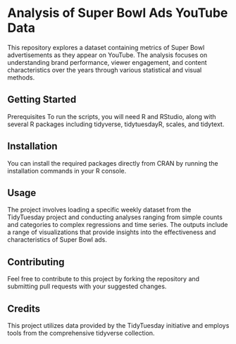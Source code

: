 # Analysis of Super Bowl Ads YouTube Data
This repository explores a dataset containing metrics of Super Bowl advertisements as they appear on YouTube. The analysis focuses on understanding brand performance, viewer engagement, and content characteristics over the years through various statistical and visual methods.

## Getting Started
Prerequisites
To run the scripts, you will need R and RStudio, along with several R packages including tidyverse, tidytuesdayR, scales, and tidytext.

## Installation
You can install the required packages directly from CRAN by running the installation commands in your R console.

## Usage
The project involves loading a specific weekly dataset from the TidyTuesday project and conducting analyses ranging from simple counts and categories to complex regressions and time series. The outputs include a range of visualizations that provide insights into the effectiveness and characteristics of Super Bowl ads.

## Contributing
Feel free to contribute to this project by forking the repository and submitting pull requests with your suggested changes.

## Credits
This project utilizes data provided by the TidyTuesday initiative and employs tools from the comprehensive tidyverse collection.
